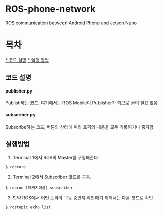# ROS-phone-network
ROS communication between Android Phone and Jetson Nano

# 목차
[* 코드 설명](#코드-설명)
[* 실행 방법](#실행-방법)
  
## 코드 설명
#### publisher.py
Publish하는 코드, 여기에서는 ROS Mobile이 Publisher가 되므로 굳이 필요 없음
#### subscriber.py
Subscribe하는 코드, 버튼의 상태에 따라 토픽의 내용을 모두 기록하거나 중지함
  
## 실행방법
1. Terminal 1에서 ROS의 Master를 구동해준다.
```
$ roscore
```
2. Terminal 2에서 Subscriber 코드를 구동.
```
$ rosrun [패키지이름] subscriber
```
3. 만약 ROS에서 어떤 토픽이 구동 중인지 확인하기 위해서는 다음 코드로 확인
```
$ rostopic echo list
```
